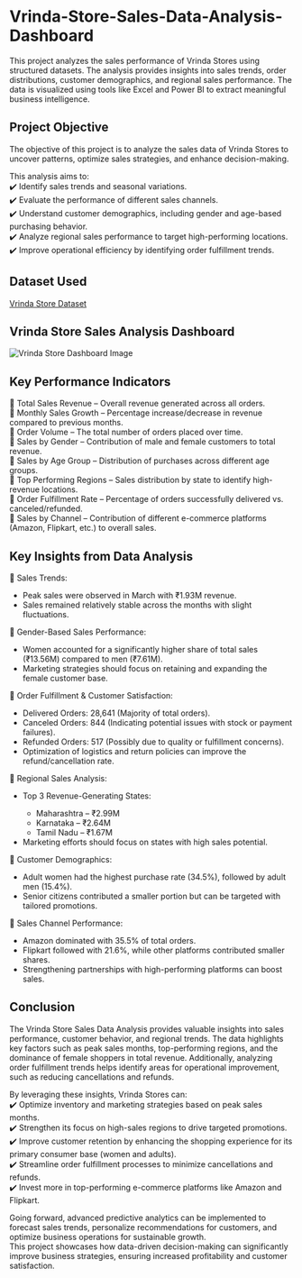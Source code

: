 # Vrinda-Store-Sales-Data-Analysis-Dashboard
This project analyzes the sales performance of Vrinda Stores using structured datasets. The analysis provides insights into sales trends, order distributions, customer demographics, and regional sales performance. The data is visualized using tools like Excel and Power BI to extract meaningful business intelligence.

## Project Objective
The objective of this project is to analyze the sales data of Vrinda Stores to uncover patterns, optimize sales strategies, and enhance decision-making. 
<p>
  This analysis aims to:<br>
✔️ Identify sales trends and seasonal variations.<br>
✔️ Evaluate the performance of different sales channels.<br>
✔️ Understand customer demographics, including gender and age-based purchasing behavior.<br>
✔️ Analyze regional sales performance to target high-performing locations.<br>
✔️ Improve operational efficiency by identifying order fulfillment trends.<br>
</p>

## Dataset Used
<a href='https://github.com/Divya295-hub/Vrinda-Store-Sales-Data-Analysis-Dashboard/blob/main/Vrinda%20Store%20Data%20Analysis%20Dataset.xlsx'>Vrinda Store Dataset</a>

## Vrinda Store Sales Analysis Dashboard
![Vrinda Store Dashboard Image](https://github.com/user-attachments/assets/6ef2bc1b-6f55-4700-bdf1-2cb8acd64bfd)

## Key Performance Indicators
<p>
🔹 Total Sales Revenue – Overall revenue generated across all orders.<br>
🔹 Monthly Sales Growth – Percentage increase/decrease in revenue compared to previous months.<br>
🔹 Order Volume – The total number of orders placed over time.<br>
🔹 Sales by Gender – Contribution of male and female customers to total revenue.<br>
🔹 Sales by Age Group – Distribution of purchases across different age groups.<br>
🔹 Top Performing Regions – Sales distribution by state to identify high-revenue locations.<br>
🔹 Order Fulfillment Rate – Percentage of orders successfully delivered vs. canceled/refunded.<br>
🔹 Sales by Channel – Contribution of different e-commerce platforms (Amazon, Flipkart, etc.) to overall sales.
</p>

## Key Insights from Data Analysis

🔹 Sales Trends:<br>
<ul>
<li>Peak sales were observed in March with ₹1.93M revenue.</li>
<li>Sales remained relatively stable across the months with slight fluctuations.</li>
</ul>
🔹 Gender-Based Sales Performance:<br>
<ul>
<li>Women accounted for a significantly higher share of total sales (₹13.56M) compared to men (₹7.61M).</li>
<li>Marketing strategies should focus on retaining and expanding the female customer base.</li>
</ul>
🔹 Order Fulfillment & Customer Satisfaction:<br>
<ul>
<li>Delivered Orders: 28,641 (Majority of total orders).</li>
<li>Canceled Orders: 844 (Indicating potential issues with stock or payment failures).</li>
<li>Refunded Orders: 517 (Possibly due to quality or fulfillment concerns).</li>
<li>Optimization of logistics and return policies can improve the refund/cancellation rate.</li>
</ul>
🔹 Regional Sales Analysis:<br>
<ul>
<li>Top 3 Revenue-Generating States:<br></li>
<ul>
<li>Maharashtra – ₹2.99M </li>
<li>Karnataka – ₹2.64M </li>
<li>Tamil Nadu – ₹1.67M </li>
</ul>
<li>Marketing efforts should focus on states with high sales potential.</li>
</ul>
🔹 Customer Demographics:<br>
<ul>
<li>Adult women had the highest purchase rate (34.5%), followed by adult men (15.4%). </li>
<li>Senior citizens contributed a smaller portion but can be targeted with tailored promotions. </li>
</ul>
🔹 Sales Channel Performance:<br>
<ul>
<li>Amazon dominated with 35.5% of total orders.</li>
<li>Flipkart followed with 21.6%, while other platforms contributed smaller shares.</li>
<li>Strengthening partnerships with high-performing platforms can boost sales.</li>
</ul>

## Conclusion
<p>
The Vrinda Store Sales Data Analysis provides valuable insights into sales performance, customer behavior, and regional trends. The data highlights key factors such as peak sales months, top-performing regions, and the dominance of female shoppers in total revenue. Additionally, analyzing order fulfillment trends helps identify areas for operational improvement, such as reducing cancellations and refunds.<br>

By leveraging these insights, Vrinda Stores can:<br>
✔️ Optimize inventory and marketing strategies based on peak sales months.<br>
✔️ Strengthen its focus on high-sales regions to drive targeted promotions.<br>
✔️ Improve customer retention by enhancing the shopping experience for its primary consumer base (women and adults).<br>
✔️ Streamline order fulfillment processes to minimize cancellations and refunds.<br>
✔️ Invest more in top-performing e-commerce platforms like Amazon and Flipkart.<br>

Going forward, advanced predictive analytics can be implemented to forecast sales trends, personalize recommendations for customers, and optimize business operations for sustainable growth.<br>
This project showcases how data-driven decision-making can significantly improve business strategies, ensuring increased profitability and customer satisfaction. 
</p>

